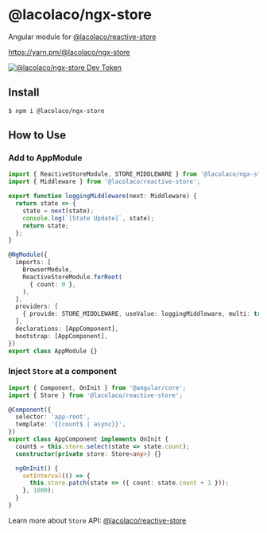 # @lacolaco/ngx-store

Angular module for [@lacolaco/reactive-store](https://github.com/lacolaco/reactive-store)

https://yarn.pm/@lacolaco/ngx-store

[![@lacolaco/ngx-store Dev Token](https://badge.devtoken.rocks/@lacolaco/ngx-store)](https://devtoken.rocks/package/@lacolaco/ngx-store)

## Install

```
$ npm i @lacolaco/ngx-store
```

## How to Use

### Add to AppModule

```ts
import { ReactiveStoreModule, STORE_MIDDLEWARE } from '@lacolaco/ngx-store';
import { Middleware } from '@lacolaco/reactive-store';

export function loggingMiddleware(next: Middleware) {
  return state => {
    state = next(state);
    console.log(`[State Update]`, state);
    return state;
  };
}

@NgModule({
  imports: [
    BrowserModule,
    ReactiveStoreModule.forRoot(
      { count: 0 },
    ),
  ],
  providers: [
    { provide: STORE_MIDDLEWARE, useValue: loggingMiddleware, multi: true },
  ],
  declarations: [AppComponent],
  bootstrap: [AppComponent],
})
export class AppModule {}
```

### Inject `Store` at a component

```ts
import { Component, OnInit } from '@angular/core';
import { Store } from '@lacolaco/reactive-store';

@Component({
  selector: 'app-root',
  template: '{{count$ | async}}',
})
export class AppComponent implements OnInit {
  count$ = this.store.select(state => state.count);
  constructor(private store: Store<any>) {}

  ngOnInit() {
    setInterval(() => {
      this.store.patch(state => ({ count: state.count + 1 }));
    }, 1000);
  }
}
```

Learn more about `Store` API: [@lacolaco/reactive-store](https://github.com/lacolaco/reactive-store)
